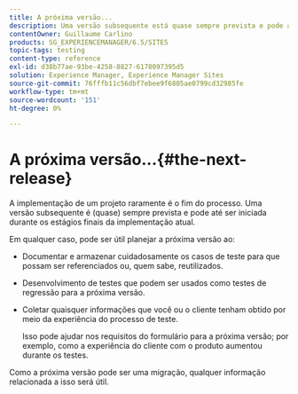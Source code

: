 ```yaml
---
title: A próxima versão...
description: Uma versão subsequente está quase sempre prevista e pode até ser iniciada durante os estágios finais da implementação atual
contentOwner: Guillaume Carlino
products: SG_EXPERIENCEMANAGER/6.5/SITES
topic-tags: testing
content-type: reference
exl-id: d38b77ae-93be-4258-8827-6178097395d5
solution: Experience Manager, Experience Manager Sites
source-git-commit: 76fffb11c56dbf7ebee9f6805ae0799cd32985fe
workflow-type: tm+mt
source-wordcount: '151'
ht-degree: 0%

---
```


# A próxima versão...{#the-next-release}

A implementação de um projeto raramente é o fim do processo. Uma versão subsequente é (quase) sempre prevista e pode até ser iniciada durante os estágios finais da implementação atual.

Em qualquer caso, pode ser útil planejar a próxima versão ao:

* Documentar e armazenar cuidadosamente os casos de teste para que possam ser referenciados ou, quem sabe, reutilizados.
* Desenvolvimento de testes que podem ser usados como testes de regressão para a próxima versão.
* Coletar quaisquer informações que você ou o cliente tenham obtido por meio da experiência do processo de teste.

  Isso pode ajudar nos requisitos do formulário para a próxima versão; por exemplo, como a experiência do cliente com o produto aumentou durante os testes.

Como a próxima versão pode ser uma migração, qualquer informação relacionada a isso será útil.
